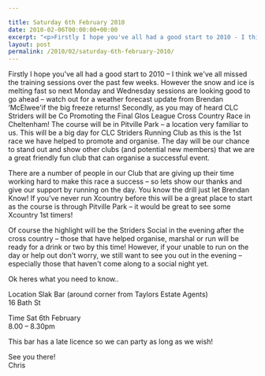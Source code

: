```yaml
---

title: Saturday 6th February 2010
date: 2010-02-06T00:00:00+00:00
excerpt: "<p>Firstly I hope you've all had a good start to 2010 - I think we've all missed the training sessions over the past few weeks. However the snow and ice is melting fast so next Monday and Wednesday sessions are looking good to go ahead - watch out for a weather forecast update from Brendan 'McElwee'if the big freeze returns! Secondly, as you may of heard CLC Striders will be Co Promoting the Final Glos League Cross Country Race in Cheltenham! The course will be in Pitville Park - a location very familiar to us. This will be a big day for CLC Striders Running Club as this is the 1st race we have helped to promote and organise. The day will be our chance to stand out and show other clubs (and potential new members) that we are a great friendly fun club that can organise a successful event.</p><p>There are a number of people in our Club that are giving up their time working hard to make this race a success - so lets show our thanks and give our support by running on the day. You know the drill just let Brendan Know! If you've never run Xcountry before this will be a great place to start as the course is through Pitville Park - it would be great to see some Xcountry 1st timers!</p><p>Of course the highlight will be the Striders Social in the evening after the cross country - those that have helped organise, marshal or run will be ready for a drink or two by this time! However, if your unable to run on the day or help out don't worry, we still want to see you out in the evening - especially those that haven't come along to a social night yet.</p><p>Ok heres what you need to know..</p><p>Location Slak Bar (around corner from Taylors Estate Agents)16 Bath St</p><p>Time Sat 6th February8.00 - 8.30pm</p><p>This bar has a late licence so we can party as long as we wish!</p><p>See you there! Chris</p>"
layout: post
permalink: /2010/02/saturday-6th-february-2010/
---
```

Firstly I hope you've all had a good start to 2010 &#8211; I think we've all missed the training sessions over the past few weeks. However the snow and ice is melting fast so next Monday and Wednesday sessions are looking good to go ahead &#8211; watch out for a weather forecast update from Brendan &#8216;McElwee'if the big freeze returns! Secondly, as you may of heard CLC Striders will be Co Promoting the Final Glos League Cross Country Race in Cheltenham! The course will be in Pitville Park &#8211; a location very familiar to us. This will be a big day for CLC Striders Running Club as this is the 1st race we have helped to promote and organise. The day will be our chance to stand out and show other clubs (and potential new members) that we are a great friendly fun club that can organise a successful event.

There are a number of people in our Club that are giving up their time working hard to make this race a success &#8211; so lets show our thanks and give our support by running on the day. You know the drill just let Brendan Know! If you've never run Xcountry before this will be a great place to start as the course is through Pitville Park &#8211; it would be great to see some Xcountry 1st timers!

Of course the highlight will be the Striders Social in the evening after the cross country &#8211; those that have helped organise, marshal or run will be ready for a drink or two by this time! However, if your unable to run on the day or help out don't worry, we still want to see you out in the evening &#8211; especially those that haven't come along to a social night yet.

Ok heres what you need to know..

Location Slak Bar (around corner from Taylors Estate Agents)  
16 Bath St

Time Sat 6th February  
8.00 &#8211; 8.30pm

This bar has a late licence so we can party as long as we wish!

See you there!  
Chris
